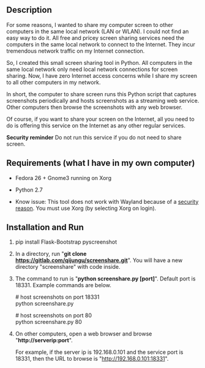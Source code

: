 ## Description

For some reasons, I wanted to share my computer screen to other computers in the same local network (LAN or WLAN). I could not find an easy way to do it. All free and pricey screen sharing services need the computers in the same local network to connect to the Internet. They incur tremendous network traffic on my Internet connection.

So, I created this small screen sharing tool in Python. All computers in the same local network only need local network connections for screen sharing. Now, I have zero Internet access concerns while I share my screen to all other computers in my network.

In short, the computer to share screen runs this Python script that captures screenshots periodically and hosts screenshots as a streaming web service. Other computers then browse the screenshots with any web browser.

Of course, if you want to share your screen on the Internet, all you need to do is offering this service on the Internet as any other regular services.

**Security reminder** Do not run this service if you do not need to share screen.

## Requirements (what I have in my own computer)

+ Fedora 26 + Gnome3 running on Xorg

+ Python 2.7

+ Know issue: This tool does not work with Wayland because of a <a href="https://fedoraproject.org/wiki/How_to_debug_Wayland_problems#Screen_capture_is_not_available_with_usual_apps">security reason</a>. You must use Xorg (by selecting Xorg on login).

## Installation and Run

1. pip install Flask-Bootstrap pyscreenshot

2. In a directory, run "**git clone https://gitlab.com/qijungu/screenshare.git**". You will have a new directory "screenshare" with code inside.

3. The command to run is "**python screenshare.py [port]**". Default port is 18331. Example commands are below.

	\# host screenshots on port 18331  
	python screenshare.py

	\# host screenshots on port 80  
	python screenshare.py 80

4. On other computers, open a web browser and browse "**http://serverip:port**".

	For example, if the server ip is 192.168.0.101 and the service port is 18331, then the URL to browse is "http://192.168.0.101:18331".
